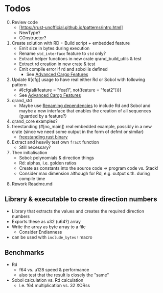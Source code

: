 # Todos

0. Review code
    * [https://rust-unofficial.github.io/patterns/intro.html]
    * NewType?
    * COnstructor?
1. Create solution with RD + Build script + embedded feature
    * Emit size in bytes during execution
    * Rename `std_interface` feature to `std` only?
    * Extract helper functions in new crate qrand_build_utils & test
    * Extract rd creation in new crate & test
    * Emit compile error if rd and sobol is defined
        * See [Advanced Cargo Features](https://blog.turbo.fish/cargo-features/)
2. Update #[cfg] usage to have real either Rd or Sobol with following pattern
    * #[cfg(all(feature = "feat1", not(feature = "feat2")))]
    * See [Advanced Cargo Features](https://blog.turbo.fish/cargo-features/)
3. qrand_std
    * Maybe use [Renaming dependencies](https://doc.rust-lang.org/cargo/reference/specifying-dependencies.html#renaming-dependencies-in-cargotoml) to include Rd and Sobol and maybe a new interface that enables the creation of all sequences (guarded by a feature?)
4. qrand_core examples?
5. freestanding (#[no_main]) real embedded example, possibly in a new crate (since we need some output in the form of defmt or similar)
    * [freestanding rust binary](https://os.phil-opp.com/freestanding-rust-binary/)
6. Extract and heavily test own `fract` function
    * Still necessary?
7. Then initialisation
    * Sobol: polynomials & direction things
    * Rd: alphas, i.e. golden ratios
    * Create as constants into the source code => program code vs. Stack!
    * Consider max dimension although for Rd, e.g. output s.th. during compile time
8. Rework Readme.md

## Library & executable to create direction numbers

* Library that extracts the values and creates the required direction numbers
* Exports these as u32 (u64?) array
* Write the array as byte array to a file
    * Consider Endianness
* can be used with `include_bytes!` macro

## Benchmarks

* Rd
    * f64 vs. u128 speed & performance
    * also test that the result is closely the "same"
* Sobol calculation vs. Rd calculation
    * I.e. f64 multiplication vs. 32 XORss
